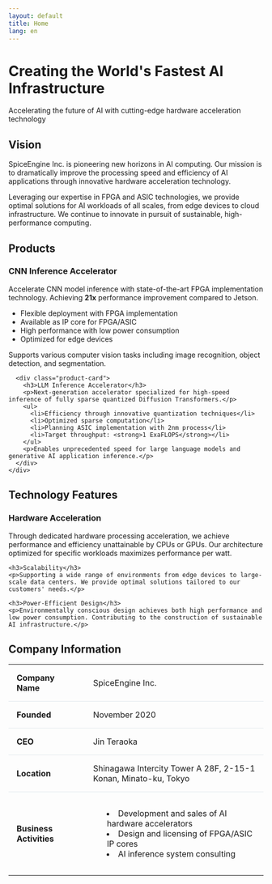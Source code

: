 ```yaml
---
layout: default
title: Home
lang: en
---
```


<div class="hero">
  <div class="container">
    <h1>Creating the World's Fastest AI Infrastructure</h1>
    <p>Accelerating the future of AI with cutting-edge hardware acceleration technology</p>
  </div>
</div>

<div class="container">
  <section id="vision">
    <h2>Vision</h2>
    <p>SpiceEngine Inc. is pioneering new horizons in AI computing. Our mission is to dramatically improve the processing speed and efficiency of AI applications through innovative hardware acceleration technology.</p>
    <p>Leveraging our expertise in FPGA and ASIC technologies, we provide optimal solutions for AI workloads of all scales, from edge devices to cloud infrastructure. We continue to innovate in pursuit of sustainable, high-performance computing.</p>
  </section>

  <section id="products">
    <h2>Products</h2>
    <div class="product-grid">
      <div class="product-card">
        <h3>CNN Inference Accelerator</h3>
        <p>Accelerate CNN model inference with state-of-the-art FPGA implementation technology. Achieving <strong>21x</strong> performance improvement compared to Jetson.</p>
        <ul>
          <li>Flexible deployment with FPGA implementation</li>
          <li>Available as IP core for FPGA/ASIC</li>
          <li>High performance with low power consumption</li>
          <li>Optimized for edge devices</li>
        </ul>
        <p>Supports various computer vision tasks including image recognition, object detection, and segmentation.</p>
      </div>

      <div class="product-card">
        <h3>LLM Inference Accelerator</h3>
        <p>Next-generation accelerator specialized for high-speed inference of fully sparse quantized Diffusion Transformers.</p>
        <ul>
          <li>Efficiency through innovative quantization techniques</li>
          <li>Optimized sparse computation</li>
          <li>Planning ASIC implementation with 2nm process</li>
          <li>Target throughput: <strong>1 ExaFLOPS</strong></li>
        </ul>
        <p>Enables unprecedented speed for large language models and generative AI application inference.</p>
      </div>
    </div>
  </section>

  <section id="technology">
    <h2>Technology Features</h2>
    <h3>Hardware Acceleration</h3>
    <p>Through dedicated hardware processing acceleration, we achieve performance and efficiency unattainable by CPUs or GPUs. Our architecture optimized for specific workloads maximizes performance per watt.</p>

    <h3>Scalability</h3>
    <p>Supporting a wide range of environments from edge devices to large-scale data centers. We provide optimal solutions tailored to our customers' needs.</p>

    <h3>Power-Efficient Design</h3>
    <p>Environmentally conscious design achieves both high performance and low power consumption. Contributing to the construction of sustainable AI infrastructure.</p>
  </section>

  <section id="company">
    <h2>Company Information</h2>
    <table style="width: 100%; border-collapse: collapse; margin-top: 1rem;">
      <tr style="border-bottom: 1px solid #E1E8ED;">
        <td style="padding: 1rem; font-weight: bold; width: 30%;">Company Name</td>
        <td style="padding: 1rem;">SpiceEngine Inc.</td>
      </tr>
      <tr style="border-bottom: 1px solid #E1E8ED;">
        <td style="padding: 1rem; font-weight: bold;">Founded</td>
        <td style="padding: 1rem;">November 2020</td>
      </tr>
      <tr style="border-bottom: 1px solid #E1E8ED;">
        <td style="padding: 1rem; font-weight: bold;">CEO</td>
        <td style="padding: 1rem;">Jin Teraoka</td>
      </tr>
      <tr style="border-bottom: 1px solid #E1E8ED;">
        <td style="padding: 1rem; font-weight: bold;">Location</td>
        <td style="padding: 1rem;">Shinagawa Intercity Tower A 28F, 2-15-1 Konan, Minato-ku, Tokyo</td>
      </tr>
      <tr>
        <td style="padding: 1rem; font-weight: bold;">Business Activities</td>
        <td style="padding: 1rem;">
          <ul style="list-style-position: inside;">
            <li>Development and sales of AI hardware accelerators</li>
            <li>Design and licensing of FPGA/ASIC IP cores</li>
            <li>AI inference system consulting</li>
          </ul>
        </td>
      </tr>
    </table>
  </section>

</div>